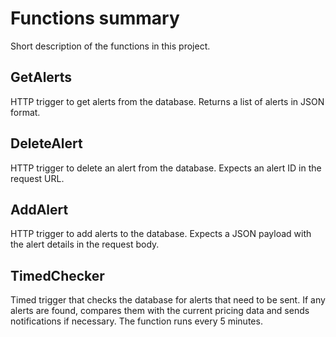 # Functions summary
Short description of the functions in this project.

## GetAlerts
HTTP trigger to get alerts from the database. Returns a list of alerts in JSON format.

## DeleteAlert
HTTP trigger to delete an alert from the database. Expects an alert ID in the request URL.

## AddAlert
HTTP trigger to add alerts to the database. Expects a JSON payload with the alert details in the request body.

## TimedChecker
Timed trigger that checks the database for alerts that need to be sent. If any alerts are found, compares them with the current pricing data and sends notifications if necessary. The function runs every 5 minutes. 